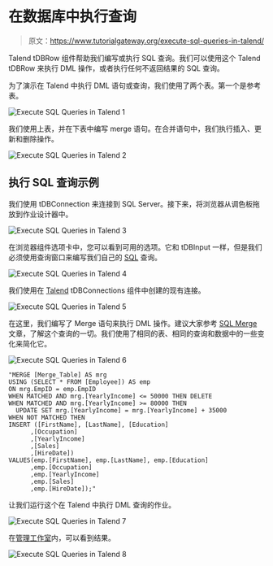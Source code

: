 # 在数据库中执行查询

> 原文：<https://www.tutorialgateway.org/execute-sql-queries-in-talend/>

Talend tDBRow 组件帮助我们编写或执行 SQL 查询。我们可以使用这个 Talend tDBRow 来执行 DML 操作，或者执行任何不返回结果的 SQL 查询。

为了演示在 Talend 中执行 DML 语句或查询，我们使用了两个表。第一个是参考表。

![Execute SQL Queries in Talend 1](img/081db3c524db1000d34a75b94b4b39a2.png)

我们使用上表，并在下表中编写 merge 语句。在合并语句中，我们执行插入、更新和删除操作。

![Execute SQL Queries in Talend 2](img/88865b33521f41ee7136464207da45d9.png)

## 执行 SQL 查询示例

我们使用 tDBConnection 来连接到 SQL Server。接下来，将浏览器从调色板拖放到作业设计器中。

![Execute SQL Queries in Talend 3](img/9457b98a98d8dc758aad8a397b032e7c.png)

在浏览器组件选项卡中，您可以看到可用的选项。它和 tDBInput 一样，但是我们必须使用查询窗口来编写我们自己的 [SQL](https://www.tutorialgateway.org/sql/) 查询。

![Execute SQL Queries in Talend 4](img/899cc86863ff6ed003046dae2f9a516d.png)

我们使用在 [Talend](https://www.tutorialgateway.org/talend-tutorial/) tDBConnections 组件中创建的现有连接。

![Execute SQL Queries in Talend 5](img/5f4e9bee9867fac9740969a581e7764c.png)

在这里，我们编写了 Merge 语句来执行 DML 操作。建议大家参考 [SQL Merge](https://www.tutorialgateway.org/sql-merge-statement/) 文章，了解这个查询的一切。我们使用了相同的表、相同的查询和数据中的一些变化来简化它。

![Execute SQL Queries in Talend 6](img/5607ade379568dbbf9953aaaa1588483.png)

```
"MERGE [Merge_Table] AS mrg
USING (SELECT * FROM [Employee]) AS emp
ON mrg.EmpID = emp.EmpID
WHEN MATCHED AND mrg.[YearlyIncome] <= 50000 THEN DELETE
WHEN MATCHED AND mrg.[YearlyIncome] >= 80000 THEN 
  UPDATE SET mrg.[YearlyIncome] = mrg.[YearlyIncome] + 35000
WHEN NOT MATCHED THEN
INSERT ([FirstName], [LastName], [Education]
      ,[Occupation]
      ,[YearlyIncome]
      ,[Sales]
      ,[HireDate])
VALUES(emp.[FirstName], emp.[LastName], emp.[Education]
      ,emp.[Occupation]
      ,emp.[YearlyIncome]
      ,emp.[Sales]
      ,emp.[HireDate]);"
```

让我们运行这个在 Talend 中执行 DML 查询的作业。

![Execute SQL Queries in Talend 7](img/88272164f7e8528cd27665bd5719bcb1.png)

在[管理工作室](https://www.tutorialgateway.org/sql-server-management-studio/)内，可以看到结果。

![Execute SQL Queries in Talend 8](img/1c176ed12d991ec3ef1ad9e1173b209b.png)